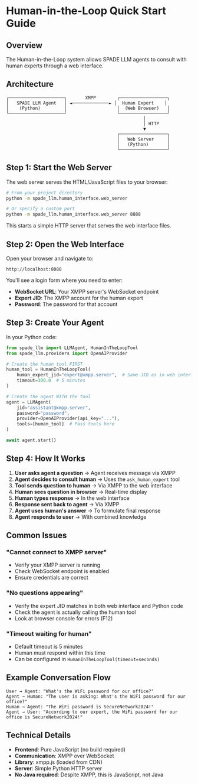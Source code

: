 # Human-in-the-Loop Quick Start Guide

## Overview

The Human-in-the-Loop system allows SPADE LLM agents to consult with human experts through a web interface.

## Architecture

```
┌─────────────────────┐       XMPP        ┌──────────────────┐
│   SPADE LLM Agent   │ ◄──────────────► │  Human Expert    │
│    (Python)         │                   │  (Web Browser)   │
└─────────────────────┘                   └──────────────────┘
                                                    │
                                                    │ HTTP
                                                    ▼
                                          ┌──────────────────┐
                                          │   Web Server     │
                                          │   (Python)       │
                                          └──────────────────┘
```

## Step 1: Start the Web Server

The web server serves the HTML/JavaScript files to your browser:

```bash
# From your project directory
python -m spade_llm.human_interface.web_server

# Or specify a custom port
python -m spade_llm.human_interface.web_server 8888
```

This starts a simple HTTP server that serves the web interface files.

## Step 2: Open the Web Interface

Open your browser and navigate to:
```
http://localhost:8080
```

You'll see a login form where you need to enter:
- **WebSocket URL**: Your XMPP server's WebSocket endpoint
- **Expert JID**: The XMPP account for the human expert
- **Password**: The password for that account

## Step 3: Create Your Agent

In your Python code:

```python
from spade_llm import LLMAgent, HumanInTheLoopTool
from spade_llm.providers import OpenAIProvider

# Create the human tool FIRST
human_tool = HumanInTheLoopTool(
    human_expert_jid="expert@xmpp.server",  # Same JID as in web interface
    timeout=300.0  # 5 minutes
)

# Create the agent WITH the tool
agent = LLMAgent(
    jid="assistant@xmpp.server",
    password="password",
    provider=OpenAIProvider(api_key="..."),
    tools=[human_tool]  # Pass tools here
)

await agent.start()
```

## Step 4: How It Works

1. **User asks agent a question** → Agent receives message via XMPP
2. **Agent decides to consult human** → Uses the `ask_human_expert` tool
3. **Tool sends question to human** → Via XMPP to the web interface
4. **Human sees question in browser** → Real-time display
5. **Human types response** → In the web interface
6. **Response sent back to agent** → Via XMPP
7. **Agent uses human's answer** → To formulate final response
8. **Agent responds to user** → With combined knowledge

## Common Issues

### "Cannot connect to XMPP server"
- Verify your XMPP server is running
- Check WebSocket endpoint is enabled
- Ensure credentials are correct

### "No questions appearing"
- Verify the expert JID matches in both web interface and Python code
- Check the agent is actually calling the human tool
- Look at browser console for errors (F12)

### "Timeout waiting for human"
- Default timeout is 5 minutes
- Human must respond within this time
- Can be configured in `HumanInTheLoopTool(timeout=seconds)`

## Example Conversation Flow

```
User → Agent: "What's the WiFi password for our office?"
Agent → Human: "The user is asking: What's the WiFi password for our office?"
Human → Agent: "The WiFi password is SecureNetwork2024!"
Agent → User: "According to our expert, the WiFi password for our office is SecureNetwork2024!"
```

## Technical Details

- **Frontend**: Pure JavaScript (no build required)
- **Communication**: XMPP over WebSocket
- **Library**: xmpp.js (loaded from CDN)
- **Server**: Simple Python HTTP server
- **No Java required**: Despite XMPP, this is JavaScript, not Java
